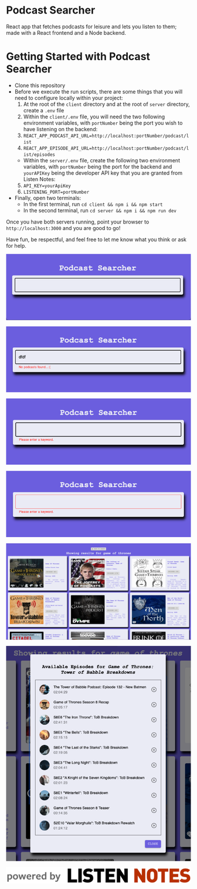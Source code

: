 # Podcast Searcher

React app that fetches podcasts for leisure and lets you listen to them; made with a React frontend and a Node backend.

# Getting Started with Podcast Searcher

- Clone this repository
- Before we execute the run scripts, there are some things that you will need to configure locally within your project:
  1. At the root of the `client` directory and at the root of `server` directory, create a `.env` file
  2. Within the `client/.env` file, you will need the two following environment variables, with `portNumber` being the port you wish to have listening on the backend:
  3. `REACT_APP_PODCAST_API_URL=http://localhost:portNumber/podcast/list`
  4. `REACT_APP_EPISODE_API_URL=http://localhost:portNumber/podcast/list/episodes`
  - Within the `server/.env` file, create the following two environment variables, with `portNumber` being the port for the backend and `yourAPIKey` being the developer API key that you are granted from Listen Notes:
  5. `API_KEY=yourApiKey`
  6. `LISTENING_PORT=portNumber`
- Finally, open two terminals:
  - In the first terminal, run `cd client && npm i && npm start`
  - In the second terminal, run `cd server && npm i && npm run dev`

Once you have both servers running, point your browser to `http://localhost:3000` and you are good to go!

Have fun, be respectful, and feel free to let me know what you think or ask for help.

<p align="center">
<img src="client/src/media/main_search.png" alt="Main search screen">
</p>
<p align="center">
<img src="client/src/media/no_podcasts_found.png" alt="Search screen with no results found">
</p>
<p align="center">
<img src="client/src/media/empty_search_on_enter.png" alt="Search screen with blank search">
</p>
<p align="center">
<img src="client/src/media/empty_search_on_blur.png" alt="Search screen on blur without input">
</p>
<p align="center">
<img src="client/src/media/search_results.png" alt="Results showing podcasts searched from the initial search screen">
</p>
<p align="center">
<img src="client/src/media/episode_list_and_playback.png" alt="Modal showing 10 available episodes for a selected podcast">
</p>
<p align="center">
<img src="client/src/media/listen_notes_logo.png" alt="Listen Notes API Logo">
</p>
